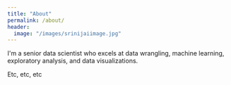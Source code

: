 ```yaml
---
title: "About"
permalink: /about/
header:
  image: "/images/srinijaiimage.jpg"
---
```


I'm a senior data scientist who excels at data wrangling, machine learning, exploratory analysis, and data visualizations.

Etc, etc, etc
